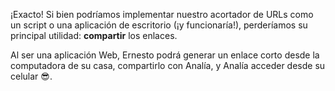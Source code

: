 ¡Exacto! Si bien podríamos implementar nuestro acortador de URLs como un script o una aplicación de escritorio (¡y funcionaría!), perderíamos su principal utilidad: **compartir** los enlaces. 

Al ser una aplicación Web, Ernesto podrá generar un enlace corto desde la computadora de su casa, compartirlo con Analía, y Analía acceder desde su celular :sunglasses:. 
